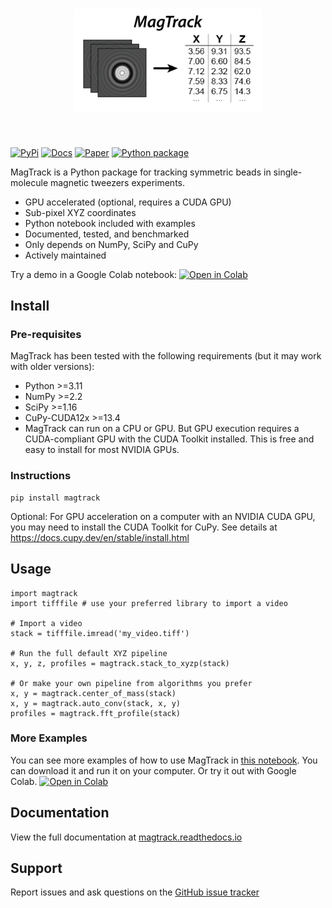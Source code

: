<h1 align="center">
<img src="https://raw.githubusercontent.com/7jameslondon/MagTrack/refs/heads/master/logo.png" width="300">
</h1><br>

[![PyPi](https://img.shields.io/pypi/v/magtrack.svg)](https://pypi.org/project/magtrack/)
[![Docs](https://img.shields.io/readthedocs/magtrack/latest.svg)](https://magtrack.readthedocs.io/en/latest/)
[![Paper](https://img.shields.io/badge/DOI-INSERTDOI-blue)](
https://doi.org/DOI-INSERTDOI)
[![Python package](https://github.com/7jameslondon/MagTrack/actions/workflows/python-package.yml/badge.svg)](https://github.com/7jameslondon/MagTrack/actions/workflows/python-package.yml)

MagTrack is a Python package for tracking symmetric beads in single-molecule magnetic tweezers experiments. 

* GPU accelerated (optional, requires a CUDA GPU)
* Sub-pixel XYZ coordinates
* Python notebook included with examples
* Documented, tested, and benchmarked
* Only depends on NumPy, SciPy and CuPy
* Actively maintained

Try a demo in a Google Colab notebook:
[![Open in Colab](https://colab.research.google.com/assets/colab-badge.svg)](https://colab.research.google.com/github/7jameslondon/MagTrack/blob/master/examples/examples.ipynb)

## Install
### Pre-requisites
MagTrack has been tested with the following requirements (but it may work with older versions):
* Python >=3.11
* NumPy >=2.2
* SciPy >=1.16
* CuPy-CUDA12x >=13.4
* MagTrack can run on a CPU or GPU. But GPU execution requires a CUDA-compliant GPU with the CUDA Toolkit installed. This is free and easy to install for most NVIDIA GPUs.

### Instructions
```
pip install magtrack
```

Optional: For GPU acceleration on a computer with an NVIDIA CUDA GPU, you may need to install the CUDA Toolkit for CuPy. See details at https://docs.cupy.dev/en/stable/install.html

## Usage
```
import magtrack
import tifffile # use your preferred library to import a video

# Import a video
stack = tifffile.imread('my_video.tiff')

# Run the full default XYZ pipeline
x, y, z, profiles = magtrack.stack_to_xyzp(stack)

# Or make your own pipeline from algorithms you prefer
x, y = magtrack.center_of_mass(stack)
x, y = magtrack.auto_conv(stack, x, y)
profiles = magtrack.fft_profile(stack)

```
### More Examples
You can see more examples of how to use MagTrack in [this notebook](https://github.com/7jameslondon/MagTrack/blob/master/examples/examples.ipynb).
You can download it and run it on your computer.
Or try it out with Google Colab. [![Open in Colab](https://colab.research.google.com/assets/colab-badge.svg)](https://colab.research.google.com/github/7jameslondon/MagTrack/blob/master/examples/examples.ipynb)

## Documentation
View the full documentation at [magtrack.readthedocs.io](https://magtrack.readthedocs.io/en/latest/)

## Support
Report issues and ask questions on the [GitHub issue tracker](https://github.com/7jameslondon/MagTrack/issues)